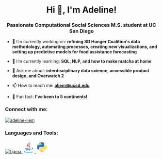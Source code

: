 <h1 align="center">Hi 👋, I'm Adeline!</h1>
<h3 align="center">Passionate Computational Social Sciences M.S. student at UC San Diego</h3>

- 🔭 I’m currently working on: **refining SD Hunger Coalition's data methodology, automating processes, creating new visualizations, and setting up predictive models for food assistance forecasting**

- 🍵 I’m currently learning: **SQL, NLP, and how to make matcha at home**

- 💬 Ask me about: **interdisciplinary data science, accessible product design, and Overwatch 2**

- 📫 How to reach me: **aliem@ucsd.edu**

- 🪷 Fun fact: **I've been to 5 continents!**

<h3 align="left">Connect with me:</h3>
<p align="left">
<a href="https://linkedin.com/in/adeline-liem" target="blank"><img align="center" src="https://raw.githubusercontent.com/rahuldkjain/github-profile-readme-generator/master/src/images/icons/Social/linked-in-alt.svg" alt="adeline-liem" height="30" width="40" /></a>
</p>

<h3 align="left">Languages and Tools:</h3>
<p align="left"> <a href="https://www.figma.com/" target="_blank" rel="noreferrer"> <img src="https://www.vectorlogo.zone/logos/figma/figma-icon.svg" alt="figma" width="40" height="40"/> </a> <a href="https://www.java.com" target="_blank" rel="noreferrer"> <img src="https://raw.githubusercontent.com/devicons/devicon/master/icons/java/java-original.svg" alt="java" width="40" height="40"/> </a> <a href="https://www.python.org" target="_blank" rel="noreferrer"> <img src="https://raw.githubusercontent.com/devicons/devicon/master/icons/python/python-original.svg" alt="python" width="40" height="40"/> </a> </p>
